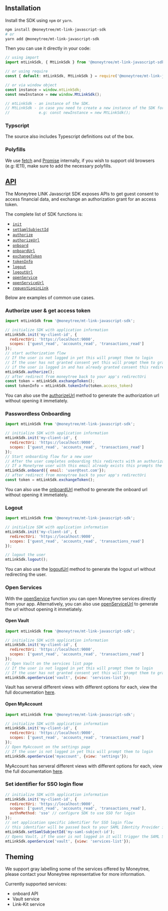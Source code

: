 ## Installation

Install the SDK using `npm` or `yarn`.

```bash
npm install @moneytree/mt-link-javascript-sdk
# or
yarn add @moneytree/mt-link-javascript-sdk
```

Then you can use it directly in your code:

```javascript
// using import
import mtLinkSdk, { MtLinkSdk } from '@moneytree/mt-link-javascript-sdk';

// or using require
const { default: mtLinkSdk, MtLinkSdk } = require('@moneytree/mt-link-javascript-sdk');

// or via window object
const instance = window.mtLinkSdk;
const newInstance = new window.MtLinkSdk();

// mtLinkSdk - an instance of the SDK.
// MtLinkSdk - in case you need to create a new instance of the SDK for whatever reason,
//             e.g: const newInstance = new MtLinkSdk();
```

### Typscript

The source also includes Typescript definitions out of the box.

### Polyfills

We use [fetch](https://developer.mozilla.org/en-US/docs/Web/API/Fetch_API) and [Promise](https://developer.mozilla.org/en-US/docs/Web/JavaScript/Reference/Global_Objects/Promise) internally, if you wish to support old browsers (e.g: IE11), make sure to add the necessary polyfills.

## [API](types/classes/MtLinkSdk.html ':ignore')

The Moneytree LINK Javascript SDK exposes APIs to get guest consent to access financial data, and exchange an authorization grant for an access token.

The complete list of SDK functions is:

* [`init`](types/classes/MtLinkSdk.html#init ':ignore')
* [`setSamlSubjectId`](types/classes/MtLinkSdk.html#setSamlSubjectId ':ignore')
* [`authorize`](types/classes/MtLinkSdk.html#authorize ':ignore')
* [`authorizeUrl`](types/classes/MtLinkSdk.html#authorizeUrl ':ignore')
* [`onboard`](types/classes/MtLinkSdk.html#onboard ':ignore')
* [`onboardUrl`](types/classes/MtLinkSdk.html#onboardUrl ':ignore')
* [`exchangeToken`](types/classes/MtLinkSdk.html#exchangeToken ':ignore')
* [`tokenInfo`](types/classes/MtLinkSdk.html#tokenInfo ':ignore')
* [`logout`](types/classes/MtLinkSdk.html#logout ':ignore')
* [`logoutUrl`](types/classes/MtLinkSdk.html#logoutUrl ':ignore')
* [`openService`](types/classes/MtLinkSdk.html#openService ':ignore')
* [`openServiceUrl`](types/classes/MtLinkSdk.html#openServiceUrl ':ignore')
* [`requestLoginLink`](types/classes/MtLinkSdk.html#requestLoginLink ':ignore')

Below are examples of common use cases.

### Authorize user & get access token

```javascript
import mtLinkSdk from '@moneytree/mt-link-javascript-sdk';

// initialize SDK with application information
mtLinkSdk.init('my-client-id', {
  redirectUri: 'https://localhost:9000',
  scopes: ['guest_read', 'accounts_read', 'transactions_read']
});
// start authorization flow
// If the user is not logged in yet this will prompt them to login
// If the user has not granted consent yet this will prompt them to grant consent
// if the user is logged in and has already granted consent this redirects immediately with an authorization code
mtLinkSdk.authorize();
// after redirect from moneytree back to your app's redirectUri
const token = mtLinkSdk.exchangeToken();
const tokenInfo = mtLinkSdk.tokenInfo(token.access_token)
```

You can also use the [authorizeUrl](/types/classes/MtLinkSdk.html#authorizeUrl ':ignore') method to generate the authorization url without opening it immetiately.

### Passwordless Onboarding

```javascript
import mtLinkSdk from '@moneytree/mt-link-javascript-sdk';

// initialize SDK with application information
mtLinkSdk.init('my-client-id', {
  redirectUri: 'https://localhost:9000',
  scopes: ['guest_read', 'accounts_read', 'transactions_read']
});
// Start onboarding flow for a new user
// After the user completes onboarding this redirects with an authorization code
// If a Monetyree user with this email already exists this prompts the user to login & grant consent (similar to authorize)
mtLinkSdk.onboard({ email: 'user@test.com'});
// after redirect from moneytree back to your app's redirectUri
const token = mtLinkSdk.exchangeToken();
```

You can also use the [onboardUrl](/types/classes/MtLinkSdk.html#onboardUrl ':ignore') method to generate the onboard url without opening it immetiately.

### Logout

```javascript
import mtLinkSdk from '@moneytree/mt-link-javascript-sdk';

// initialize SDK with application information
mtLinkSdk.init('my-client-id', {
  redirectUri: 'https://localhost:9000',
  scopes: ['guest_read', 'accounts_read', 'transactions_read']
});

// logout the user
mtLinkSdk.logout();
```

You can also use the [logoutUrl](/types/classes/MtLinkSdk.html#logoutUrl ':ignore') method to generate the logout url without redirecting the user.

### Open Services

With the [openService](/types/classes/MtLinkSdk.html#openService ':ignore') function you can open Moneytree services directly from your app.
Alternatively, you can also use [openServiceUrl](/types/classes/MtLinkSdk.html#openServiceUrl ':ignore') to generate the url without opening it immetiately.

#### Open Vault

```javascript
import mtLinkSdk from '@moneytree/mt-link-javascript-sdk';

// initialize SDK with application information
mtLinkSdk.init('my-client-id', {
  redirectUri: 'https://localhost:9000',
  scopes: ['guest_read', 'accounts_read', 'transactions_read']
});
// Open Vault on the services list page
// If the user is not logged in yet this will prompt them to login
// If the user has not granted consent yet this will prompt them to grant consent
mtLinkSdk.openService('vault', {view: 'services-list'});
```

Vault has serveral different views with different options for each, view the full documentation [here](/types/classes/MtLinkSdk.html#openService.openService-3 ':ignore').

#### Open MyAccount

```javascript
import mtLinkSdk from '@moneytree/mt-link-javascript-sdk';

// initialize SDK with application information
mtLinkSdk.init('my-client-id', {
  redirectUri: 'https://localhost:9000',
  scopes: ['guest_read', 'accounts_read', 'transactions_read']
});
// Open MyAccount on the settings page
// If the user is not logged in yet this will prompt them to login
mtLinkSdk.openService('myaccount', {view: 'settings'});
```

MyAccount has serveral different views with different options for each, view the full documentation [here](/types/classes/MtLinkSdk.html#openService.openService-2 ':ignore').

### Set identifier for SSO login flow

```javascript
// initialize SDK with application information
mtLinkSdk.init('my-client-id', {
  redirectUri: 'https://localhost:9000',
  scopes: ['guest_read', 'accounts_read', 'transactions_read'],
  authnMethod: 'sso' // configure SDK to use SSO for login
});
// set application specific identifier for SSO login flow
// this identifier will be passed back to your SAML Identity Provider in the SAML AuthnRequest
mtLinkSdk.setSamlSubjectId('my-saml-subject-id');
// Opens Vault, if the user is not logged in it will trigger the SAML SSO login flow and pass the SAML subject ID to the IdP
mtLinkSdk.openService('vault', {view: 'services-list'});
```

## Theming

We support gray labelling some of the services offered by Moneytree, please contact your Moneytree representative for more information.

Currently supported services:

- onboard API
- Vault service
- Link-Kit service

